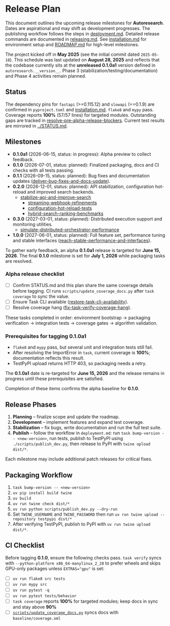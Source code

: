 # Release Plan

This document outlines the upcoming release milestones for **Autoresearch**.
Dates are aspirational and may shift as development progresses.
The publishing workflow follows the steps in
[deployment.md](deployment.md). Detailed release commands are documented in
[releasing.md](releasing.md). See
[installation.md](installation.md) for environment setup and
[ROADMAP.md](../ROADMAP.md) for high-level milestones.

The project kicked off in **May 2025** (see the initial commit dated
`2025-05-18`). This schedule was last updated on **August 28, 2025** and
reflects that the codebase currently sits at the **unreleased 0.1.0a1** version
defined in `autoresearch.__version__`. Phase 3
(stabilization/testing/documentation) and Phase 4 activities remain planned.

## Status

The dependency pins for `fastapi` (>=0.115.12) and `slowapi` (==0.1.9) are
confirmed in `pyproject.toml` and [installation.md](installation.md).
`flake8` and `mypy` pass. Coverage reports **100%** (57/57 lines) for
targeted modules. Outstanding gaps are tracked in
[resolve-pre-alpha-release-blockers][coverage-gap-issue]. Current test
results are mirrored in [../STATUS.md](../STATUS.md).

## Milestones

- **0.1.0a1** (2026-06-15, status: in progress): Alpha preview to collect
  feedback.
- **0.1.0** (2026-07-01, status: planned): Finalized packaging, docs and CI
  checks with all tests passing.
- **0.1.1** (2026-09-15, status: planned): Bug fixes and documentation updates
  ([deliver-bug-fixes-and-docs-update](
  ../issues/deliver-bug-fixes-and-docs-update.md)).
- **0.2.0** (2026-12-01, status: planned): API stabilization, configuration
  hot-reload and improved search backends.
  - [stabilize-api-and-improve-search](
    ../issues/stabilize-api-and-improve-search.md)
    - [streaming-webhook-refinements](
      ../issues/streaming-webhook-refinements.md)
    - [configuration-hot-reload-tests](
      ../issues/configuration-hot-reload-tests.md)
    - [hybrid-search-ranking-benchmarks](
      ../issues/hybrid-search-ranking-benchmarks.md)
- **0.3.0** (2027-03-01, status: planned): Distributed execution support and
  monitoring utilities.
  - [simulate-distributed-orchestrator-performance](
    ../issues/simulate-distributed-orchestrator-performance.md)
- **1.0.0** (2027-06-01, status: planned): Full feature set, performance
  tuning and stable interfaces
  ([reach-stable-performance-and-interfaces](
  ../issues/reach-stable-performance-and-interfaces.md)).

To gather early feedback, an alpha **0.1.0a1** release is targeted for
**June 15, 2026**. The final **0.1.0** milestone is set for **July 1, 2026**
while packaging tasks are resolved.

### Alpha release checklist

- [ ] Confirm STATUS.md and this plan share the same coverage details before
  tagging. CI runs `scripts/update_coverage_docs.py` after `task coverage` to
  sync the value.
- [ ] Ensure Task CLI available ([restore-task-cli-availability](
  ../issues/restore-task-cli-availability.md)).
- [ ] Resolve coverage hang ([fix-task-verify-coverage-hang](
  ../issues/fix-task-verify-coverage-hang.md)).

These tasks completed in order: environment bootstrap → packaging verification
→ integration tests → coverage gates → algorithm validation.

### Prerequisites for tagging 0.1.0a1

- `flake8` and `mypy` pass, but several unit and integration tests still fail.
- After resolving the ImportError in `task`, current coverage is **100%**;
  documentation reflects this result.
- TestPyPI upload returns HTTP 403, so packaging needs a retry.

The **0.1.0a1** date is re-targeted for **June 15, 2026** and the release
remains in progress until these prerequisites are satisfied.

Completion of these items confirms the alpha baseline for **0.1.0**.

## Release Phases

1. **Planning** – finalize scope and update the roadmap.
2. **Development** – implement features and expand test coverage.
3. **Stabilization** – fix bugs, write documentation and run the full test
   suite.
4. **Publish** – follow the workflow in `deployment.md`: run
   `task bump-version -- <new-version>`, run tests, publish to TestPyPI using
   `./scripts/publish_dev.py`, then release to PyPI with `twine upload dist/*`.

Each milestone may include additional patch releases for critical fixes.

## Packaging Workflow

1. `task bump-version -- <new-version>`
2. `uv pip install build twine`
3. `uv build`
4. `uv run twine check dist/*`
5. `uv run python scripts/publish_dev.py --dry-run`
6. Set `TWINE_USERNAME` and `TWINE_PASSWORD` then run
   `uv run twine upload --repository testpypi dist/*`
7. After verifying TestPyPI, publish to PyPI with
   `uv run twine upload dist/*`.

## CI Checklist

Before tagging **0.1.0**, ensure the following checks pass. `task verify`
syncs with `--python-platform x86_64-manylinux_2_28` to prefer wheels and
skips GPU-only packages unless `EXTRAS="gpu"` is set:

- [ ] `uv run flake8 src tests`
- [ ] `uv run mypy src`
- [ ] `uv run pytest -q`
- [ ] `uv run pytest tests/behavior`
- [ ] `task coverage` reports **100%** for targeted modules; keep docs in sync
  and stay above **90%**
- [ ] [`scripts/update_coverage_docs.py`](../scripts/update_coverage_docs.py)
  syncs docs with `baseline/coverage.xml`

[coverage-gap-issue]: ../issues/archive/resolve-pre-alpha-release-blockers.md
